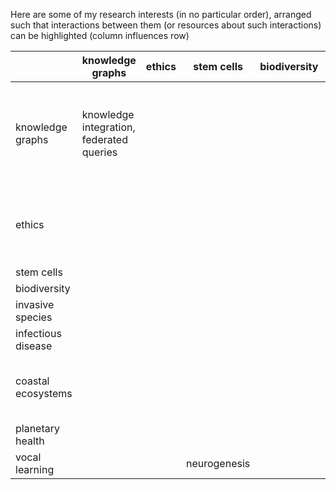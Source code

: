 Here are some of my research interests (in no particular order), arranged such that interactions between them (or resources about such interactions) can be highlighted (column influences row)


|  | knowledge graphs | ethics | stem cells | biodiversity | invasive species | infectious disease | coastal ecosystems | planetary health | vocal learning |
| --| --| --| --| --| --| --| --| --| --|
| knowledge graphs | knowledge integration, federated queries |  |  |  |  |  |  | [Framing planetary health: arguing for resource-centred science](https://doi.org/10.1016/S2542-5196(18)30023-8) |
| ethics |  |  |  |  |  |  |  | [Planetary Health Ethics: Beyond First Principles](https://doi.org/10.3390/challe10010014) |
| stem cells |  |  |  |  |  |  |  |  |
| biodiversity |  |  |  |  |  |  |  |  |
| invasive species |  |  |  |  |  |  |  |  |
| infectious disease |  |  |  |  |  |  |  |  |
| coastal ecosystems |  |  |  |  | [Impacts of Invasive Species on Coastal Environments](https://doi.org/10.1007/978-3-319-91382-7) |  |  |  |
| planetary health |  |  |  |  |  |  |  |  |
| vocal learning |  |  | neurogenesis |  |  |  |  |  |
